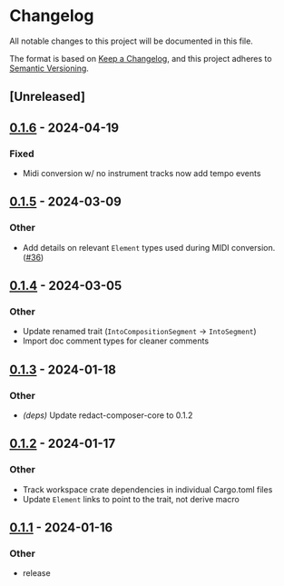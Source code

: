 # Changelog
All notable changes to this project will be documented in this file.

The format is based on [Keep a Changelog](https://keepachangelog.com/en/1.0.0/),
and this project adheres to [Semantic Versioning](https://semver.org/spec/v2.0.0.html).

## [Unreleased]

## [0.1.6](https://github.com/dousto/redact-composer/compare/redact-composer-midi-v0.1.5...redact-composer-midi-v0.1.6) - 2024-04-19

### Fixed
- Midi conversion w/ no instrument tracks now add tempo events

## [0.1.5](https://github.com/dousto/redact-composer/compare/redact-composer-midi-v0.1.4...redact-composer-midi-v0.1.5) - 2024-03-09

### Other
- Add details on relevant `Element` types used during MIDI conversion. ([#36](https://github.com/dousto/redact-composer/pull/36))

## [0.1.4](https://github.com/dousto/redact-composer/compare/redact-composer-midi-v0.1.3...redact-composer-midi-v0.1.4) - 2024-03-05

### Other
- Update renamed trait (`IntoCompositionSegment` -> `IntoSegment`)
- Import doc comment types for cleaner comments

## [0.1.3](https://github.com/dousto/redact-composer/compare/redact-composer-midi-v0.1.2...redact-composer-midi-v0.1.3) - 2024-01-18

### Other
- *(deps)* Update redact-composer-core to 0.1.2

## [0.1.2](https://github.com/dousto/redact-composer/compare/redact-composer-midi-v0.1.1...redact-composer-midi-v0.1.2) - 2024-01-17

### Other
- Track workspace crate dependencies in individual Cargo.toml files
- Update `Element` links to point to the trait, not derive macro

## [0.1.1](https://github.com/dousto/redact-composer/compare/redact-composer-midi-v0.1.0...redact-composer-midi-v0.1.1) - 2024-01-16

### Other
- release
